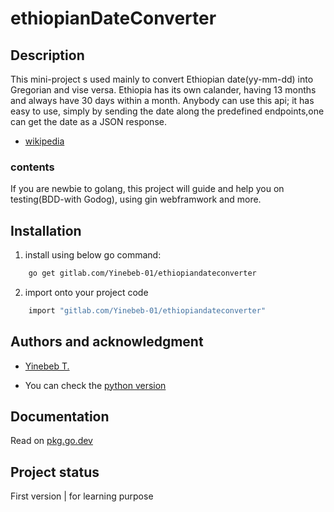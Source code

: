 # ethiopianDateConverter

## Description
This mini-project s used mainly to convert Ethiopian date(yy-mm-dd) into Gregorian and vise versa. 
Ethiopia has its own calander, having 13 months and always have 30 days within a month.
Anybody can use this api; it has easy to use, simply by sending the date along the predefined endpoints,one can get the date as a JSON response.
* [wikipedia](https://en.wikipedia.org/wiki/Ethiopian_calendar)

### contents 
If you are newbie to golang, this project will guide and help you on testing(BDD-with Godog), using gin webframwork and more.

## Installation

1. install using below go command:
```bash 
    go get gitlab.com/Yinebeb-01/ethiopiandateconverter
```

2. import onto your project code
```bash 
    import "gitlab.com/Yinebeb-01/ethiopiandateconverter"
```

## Authors and acknowledgment
- [Yinebeb T.](https://gitlab.com/Yinebeb-01/)

- You can check the [python version](https://github.com/dimagi/ethiopian-date-converter)

## Documentation
   Read on [pkg.go.dev](https://pkg.go.dev/gitlab.com/Yinebeb-01/ethiopiandateconverter)

## Project status
First version | for learning purpose

